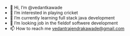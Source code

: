 - 👋 Hi, I’m @vedantkawade
- 👀 I’m interested in playing cricket
- 🌱 I’m currently learning full stack java development
- 💞️ I’m looking job in the fieldof softwere development
- 📫 How to reach me vedantrajendrakawade@gmail.com

<!---
vedantk111/vedantk111 is a ✨ special ✨ repository because its `README.md` (this file) appears on your GitHub profile.
You can click the Preview link to take a look at your changes.
--->
